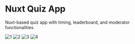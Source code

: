 # Nuxt Quiz App
 Nuxt-based quiz app with timing, leaderboard, and moderator functionalities.

![1](https://github.com/user-attachments/assets/e43e2385-d388-4e6f-8f02-aa89bd9e55b7)
![2](https://github.com/user-attachments/assets/6ffe6324-848b-4065-afca-5bea1ac83272)
![3](https://github.com/user-attachments/assets/c1e4060c-4bf0-4d98-a47f-4a58a9e19adc)
![4](https://github.com/user-attachments/assets/b7b4937e-4ddf-4e62-853c-cb0015f21dd0)
